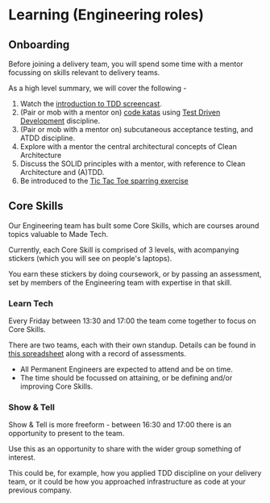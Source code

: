 # Learning (Engineering roles)

## Onboarding

Before joining a delivery team, you will spend some time with a mentor focussing on skills relevant to delivery teams.

As a high level summary, we will cover the following -

1. Watch the [introduction to TDD screencast](https://learn.madetech.com/videos/tennis.html).
2. (Pair or mob with a mentor on) [code katas](https://learn.madetech.com/katas) using [Test Driven Development](https://learn.madetech.com/core-skills/tdd/) discipline.
3. (Pair or mob with a mentor on) subcutaneous acceptance testing, and ATDD discipline.
4. Explore with a mentor the central architectural concepts of Clean Architecture
5. Discuss the SOLID principles with a mentor, with reference to Clean Architecture and (A)TDD.
6. Be introduced to the [Tic Tac Toe sparring exercise](https://learn.madetech.com/sparring/tic-tac-toe/)

## Core Skills

Our Engineering team has built some Core Skills, which are courses around topics valuable to Made Tech.

Currently, each Core Skill is comprised of 3 levels, with acompanying stickers (which you will see on people's laptops).

You earn these stickers by doing coursework, or by passing an assessment, set by members of the Engineering team with expertise in that skill.

### Learn Tech

Every Friday between 13:30 and 17:00 the team come together to focus on Core Skills.

There are two teams, each with their own standup. Details can be found in [this spreadsheet](https://docs.google.com/spreadsheets/d/1ZUCmchTJnIymhUn_B_iZIYPLPz476PfaZ5KlZ_Gjd1s/edit#gid=27390006) along with a record of assessments.

* All Permanent Engineers are expected to attend and be on time.
* The time should be focussed on attaining, or be defining and/or improving Core Skills.

### Show & Tell

Show & Tell is more freeform - between 16:30 and 17:00 there is an opportunity to present to the team.

Use this as an opportunity to share with the wider group something of interest.

This could be, for example, how you applied TDD discipline on your delivery team, or it could be how you approached infrastructure as code at your previous company.

